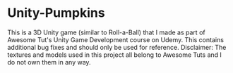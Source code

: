 # Unity-Pumpkins
This is a 3D Unity game (similar to Roll-a-Ball) that I made as part of Awesome Tut's Unity Game Development course on Udemy.
This contains additional bug fixes and should only be used for reference.
Disclaimer: The textures and models used in this project all belong to Awesome Tuts and I do not own them in any way.
